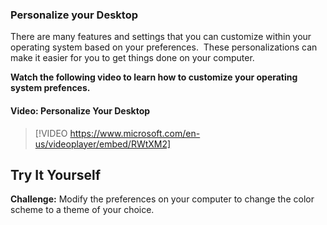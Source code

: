 ### Personalize your Desktop
There are many features and settings that you can customize within your operating system based on your preferences.  These personalizations can make it easier for you to get things done on your computer.

**Watch the following video to learn how to customize your operating system prefences.**


#### Video: Personalize Your Desktop
> [!VIDEO https://www.microsoft.com/en-us/videoplayer/embed/RWtXM2]


## Try It Yourself

**Challenge:** Modify the preferences on your computer to change the color scheme to a theme of your choice.